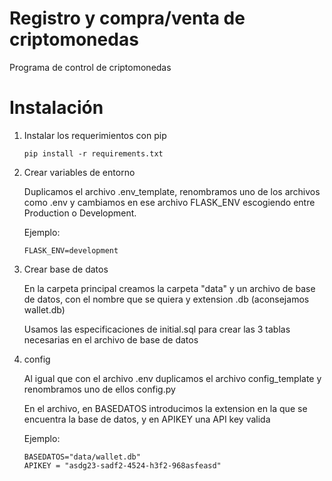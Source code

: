 # Registro y compra/venta de criptomonedas

Programa de control de criptomonedas

# Instalación

1.  Instalar los requerimientos con pip

    ```
    pip install -r requirements.txt
    ``` 

2. Crear variables de entorno

    Duplicamos el archivo .env_template, renombramos uno de los archivos como .env y cambiamos en ese archivo FLASK_ENV escogiendo entre Production o Development.

    Ejemplo:
    ```
    FLASK_ENV=development
    ```
3. Crear base de datos

    En la carpeta principal creamos la carpeta "data" y un archivo de base de datos, con el nombre que se quiera y extension .db (aconsejamos wallet.db)

    Usamos las especificaciones de initial.sql para crear las 3 tablas necesarias en el archivo de base de datos

4. config

    Al igual que con el archivo .env duplicamos el archivo config_template y renombramos uno de ellos config.py

    En el archivo, en BASEDATOS introducimos la extension en la que se encuentra la base de datos, y en APIKEY una API key valida

    Ejemplo:
    ```
    BASEDATOS="data/wallet.db"
    APIKEY = "asdg23-sadf2-4524-h3f2-968asfeasd"
    ```


